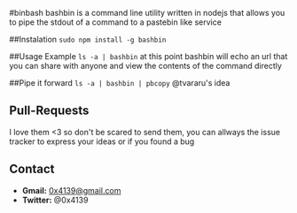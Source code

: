 #binbash
bashbin is a command line utility written in nodejs that allows you to pipe the stdout of a command to a pastebin like service

##Instalation
`sudo npm install -g bashbin`

##Usage Example
`ls -a | bashbin` at this point bashbin will echo an url that you can share with anyone and view the contents of the command directly

##Pipe it forward
`ls -a | bashbin | pbcopy` @tvararu's idea 

## Pull-Requests

I love them <3 so don't be scared to send them, you can allways the issue tracker to express your ideas or if you found a bug

## Contact
* **Gmail:** 0x4139@gmail.com
* **Twitter:** @0x4139